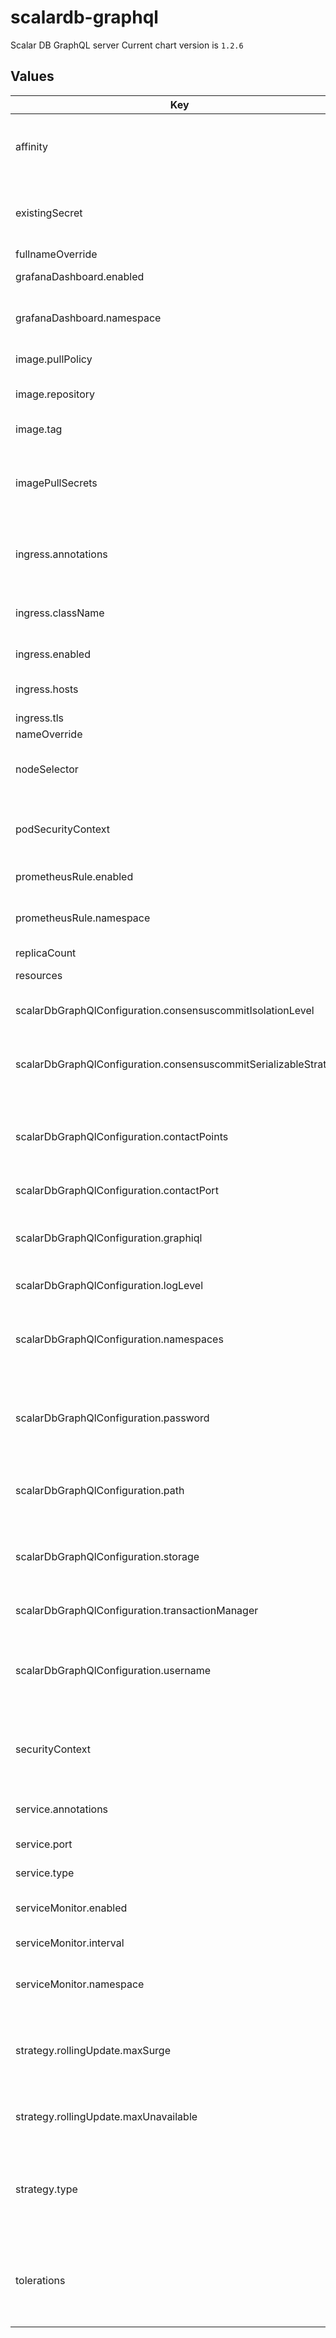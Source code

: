 # scalardb-graphql

Scalar DB GraphQL server
Current chart version is `1.2.6`

## Values

| Key | Type | Default | Description |
|-----|------|---------|-------------|
| affinity | object | `{}` | The affinity/anti-affinity feature, greatly expands the types of constraints you can express. |
| existingSecret | string | `""` | Name of existing secret to use for storing database username and password. |
| fullnameOverride | string | `""` |  |
| grafanaDashboard.enabled | bool | `false` | enable grafana dashboard |
| grafanaDashboard.namespace | string | `"monitoring"` | which namespace grafana dashboard is located. by default monitoring |
| image.pullPolicy | string | `"IfNotPresent"` | Specify a image pulling policy. |
| image.repository | string | `"ghcr.io/scalar-labs/scalardb-graphql"` | Docker image reposiory of Scalar DB GraphQL. |
| image.tag | string | `"3.7.6"` | Docker tag of the image. |
| imagePullSecrets | list | `[{"name":"reg-docker-secrets"}]` | Optionally specify an array of imagePullSecrets. Secrets must be manually created in the namespace. |
| ingress.annotations | object | `{"alb.ingress.kubernetes.io/healthcheck-path":"/graphql?query=%7B__typename%7D","alb.ingress.kubernetes.io/scheme":"internal","alb.ingress.kubernetes.io/target-group-attributes":"stickiness.enabled=true,stickiness.lb_cookie.duration_seconds=60","alb.ingress.kubernetes.io/target-type":"ip","nginx.ingress.kubernetes.io/affinity":"cookie","nginx.ingress.kubernetes.io/session-cookie-hash":"sha1","nginx.ingress.kubernetes.io/session-cookie-max-age":"300","nginx.ingress.kubernetes.io/session-cookie-name":"INGRESSCOOKIE","nginx.ingress.kubernetes.io/session-cookie-path":"/"}` | The class-specific annotations for the ingress resource. |
| ingress.className | string | `""` | The ingress class name. Specify "alb" for AWS Application Load Balancer. |
| ingress.enabled | bool | `true` | Enable ingress resource. |
| ingress.hosts | list | `[{"host":"","paths":[{"path":"/graphql","pathType":"Exact"}]}]` | List of rules that are handled with the the ingress. |
| ingress.tls | list | `[]` |  |
| nameOverride | string | `""` |  |
| nodeSelector | object | `{}` | nodeSelector is form of node selection constraint. |
| podSecurityContext | object | `{}` | PodSecurityContext holds pod-level security attributes and common container settings. |
| prometheusRule.enabled | bool | `false` | enable rules for prometheus |
| prometheusRule.namespace | string | `"monitoring"` | which namespace prometheus is located. by default monitoring |
| replicaCount | int | `3` |  |
| resources | object | `{}` | Resources allowed to the pod. |
| scalarDbGraphQlConfiguration.consensuscommitIsolationLevel | string | `""` | Default isolation level for ConsensusCommit. |
| scalarDbGraphQlConfiguration.consensuscommitSerializableStrategy | string | `""` | Default serializable strategy for ConsensusCommit transaction manager. |
| scalarDbGraphQlConfiguration.contactPoints | string | `"cassandra"` | The database contact point such as a hostname of Cassandra or a URL of Cosmos DB account. |
| scalarDbGraphQlConfiguration.contactPort | int | `9042` | The database port number. |
| scalarDbGraphQlConfiguration.graphiql | string | `"true"` | Whether the GraphQL server serves GraphiQL IDE. The default is true. |
| scalarDbGraphQlConfiguration.logLevel | string | `"INFO"` | The log level of Scalar DB GraphQL |
| scalarDbGraphQlConfiguration.namespaces | string | `""` | Comma-separated list of namespaces of tables for which the GraphQL server generates a schema. |
| scalarDbGraphQlConfiguration.password | string | `"cassandra"` | The password of the database. For Cosmos DB, Dynamo DB please specify a secret key here. |
| scalarDbGraphQlConfiguration.path | string | `"/graphql"` | Path component of the URL of the GraphQL endpoint. The default is /graphql. |
| scalarDbGraphQlConfiguration.storage | string | `"cassandra"` | Storage implementation. Either cassandra or cosmos or dynamo or jdbc can be set. |
| scalarDbGraphQlConfiguration.transactionManager | string | `"consensus-commit"` | The type of the transaction manager. |
| scalarDbGraphQlConfiguration.username | string | `"cassandra"` | The username of the database. For Cosmos DB please leave blank. For Dynamo DB please specify key id here. |
| securityContext | object | `{}` | Setting security context at the pod applies those settings to all containers in the pod. |
| service.annotations | object | `{}` | Service annotations, e.g: prometheus, etc. |
| service.port | int | `8080` | Scalar DB GraphQL server port. |
| service.type | string | `"ClusterIP"` | service types in kubernetes. |
| serviceMonitor.enabled | bool | `false` | enable metrics collect with prometheus |
| serviceMonitor.interval | string | `"15s"` | custom interval to retrieve the metrics |
| serviceMonitor.namespace | string | `"monitoring"` | which namespace prometheus is located. by default monitoring |
| strategy.rollingUpdate.maxSurge | string | `"25%"` | The number of pods that can be created above the desired amount of pods during an update |
| strategy.rollingUpdate.maxUnavailable | string | `"25%"` | The number of pods that can be unavailable during the update process |
| strategy.type | string | `"RollingUpdate"` | New pods are added gradually, and old pods are terminated gradually, e.g: Recreate or RollingUpdate |
| tolerations | list | `[]` | Tolerations are applied to pods, and allow (but do not require) the pods to schedule onto nodes with matching taints. |

